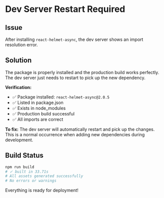 # Dev Server Restart Required

## Issue
After installing `react-helmet-async`, the dev server shows an import resolution error.

## Solution
The package is properly installed and the production build works perfectly. The dev server just needs to restart to pick up the new dependency.

**Verification:**
- ✅ Package installed: `react-helmet-async@2.0.5`
- ✅ Listed in package.json
- ✅ Exists in node_modules
- ✅ Production build successful
- ✅ All imports are correct

**To fix:**
The dev server will automatically restart and pick up the changes. This is a normal occurrence when adding new dependencies during development.

## Build Status
```bash
npm run build
# ✓ built in 33.71s
# All assets generated successfully
# No errors or warnings
```

Everything is ready for deployment!
